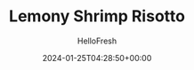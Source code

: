 ---
draft: true # Use this only for setting draft status
hidden: false # Use this to hide unwanted recipes
slug: # <post-title>
title: 'Lemony Shrimp Risotto'
description: "This meal is simple enough for a weeknight but also elegant enough for a special occasion. Shrimp, lemon zest and Parmesan are tossed into a creamy risotto for a medley of sophisticated flavors. The roasted zucchini on top makes for a succulent finish."
image: https://img.hellofresh.com/f_auto,fl_lossy,q_auto,w_1200/hellofresh_s3/image/shrimp-risotto-with-zucchini-6d57daed.jpg
date: 2024-01-25T04:28:50+00:00
author: HelloFresh

tags: ['Eat First', 'Gluten-free', 'Contains shellfish']
categories: "main course"
cuisines: "American"
allergens: ['Shellfish', 'Milk']

calories: 569
preptime: ['45 minutes']
cooktime: # 180 = 3 Hours | In minutes
totaltime: PT45M
servings: 2

links:
  - description: "This meal is simple enough for a weeknight but also elegant enough for a special occasion. Shrimp, lemon zest and Parmesan are tossed into a creamy risotto for a medley of sophisticated flavors. The roasted zucchini on top makes for a succulent finish."
    website: https://www.hellofresh.com/recipes/lemony-shrimp-risotto-5841ad64d4d92c1240103de2
    image: https://img.hellofresh.com/f_auto,fl_lossy,q_auto,w_1200/hellofresh_s3/image/shrimp-risotto-with-zucchini-6d57daed.jpg
 
weight: # 1 | You can add weight to some posts to override the default sorting (date descending)

comments: false # Keep False

ingredients: ['10 ounce Shrimp', '¾ cup Arborio Rice', '¼ cup Parmesan Cheese', '1 unit Chicken Stock Concentrate', '1 unit Yellow Onion', '2 clove Garlic', '1 unit Zucchini', '¼ ounce Thyme', '1 unit Lemon', '1 teaspoon Olive Oil', '1 tablespoon Butter', 'unit Salt', 'unit Pepper']

instructionTitles: ['Preheat and prep', 'Roast Zucchini', 'Start risotto', 'Simmer rice', 'Cook shrimp', 'Serve']
instructions: ['Wash and dry all produce. Preheat oven to 400 degrees. In a small pot, bring stock concentrate and 4 cups water to a simmer over low heat. Halve, peel, and finely dice onion. Cut zucchini into ½-inch cubes. Mince or grate garlic. Zest and halve lemon.', 'Toss zucchini on a baking sheet with a drizzle of olive oil and a pinch of salt and pepper. Roast until lightly browned, about 20 minutes, tossing halfway through.', 'Meanwhile, heat 1 TBSP butter in a large pan over medium heat. Add onion and garlic and cook until softened, 5-6 minutes, tossing occasionally. Season with salt and pepper. Add rice and toss until grains are translucent, 1-2 minutes. Add entire bunch of thyme to pan.', 'Add stock to pan ¼ cup at a time, stirring after each addition. Allow rice to absorb stock before adding more. Continue until rice is nearly al dente, about 25 minutes—risotto should be thick but not stiff and grains should have a little bite to them. Discard thyme stems (some leaves will have fallen off).', 'Stir in shrimp and Parmesan. Cook until shrimp is completely opaque, 4-5 minutes. Stir in ½ tsp lemon zest and a squeeze of lemon. Season with salt and pepper.', 'Divide risotto between bowls and top with a mound of zucchini.']
---